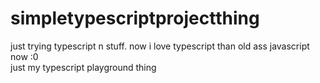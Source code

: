 # simpletypescriptprojectthing
just trying typescript n stuff. now i love typescript than old ass javascript now :0  
just my typescript playground thing
